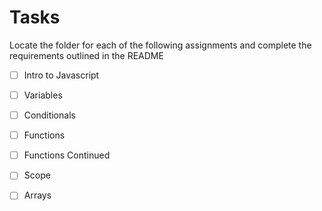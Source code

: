 # Tasks

Locate the folder for each of the following assignments and complete the requirements outlined in the README

- [ ] Intro to Javascript
- [ ] Variables
- [ ] Conditionals
- [ ] Functions
- [ ] Functions Continued
- [ ] Scope
- [ ] Arrays









